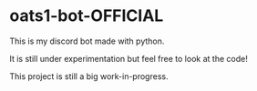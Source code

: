 # oats1-bot-OFFICIAL
 
 This is my discord bot made with python.

It is still under experimentation but feel free to look at the code!

This project is still a big work-in-progress.